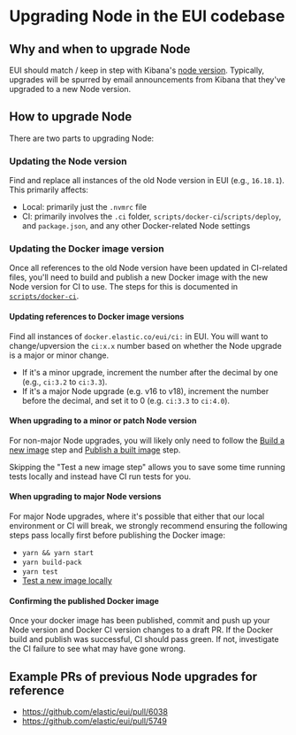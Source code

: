 # Upgrading Node in the EUI codebase

## Why and when to upgrade Node

EUI should match / keep in step with Kibana's [node version](https://github.com/elastic/kibana/blob/main/.nvmrc). Typically, upgrades will be spurred by email announcements from Kibana that they've upgraded to a new Node version.

## How to upgrade Node

There are two parts to upgrading Node:

### Updating the Node version

Find and replace all instances of the old Node version in EUI (e.g., `16.18.1`). This primarily affects:

- Local: primarily just the `.nvmrc` file
- CI: primarily involves the `.ci` folder, `scripts/docker-ci`/`scripts/deploy`, and `package.json`, and any other Docker-related Node settings

### Updating the Docker image version

Once all references to the old Node version have been updated in CI-related files, you'll need to build and publish a new Docker image with the new Node version for CI to use. The steps for this is documented in [`scripts/docker-ci`](https://github.com/elastic/eui/tree/main/scripts/docker-ci#using-with-the-elastic-container-library).

#### Updating references to Docker image versions

Find all instances of `docker.elastic.co/eui/ci:` in EUI. You will want to change/upversion the `ci:x.x` number based on whether the Node upgrade is a major or minor change.

- If it's a minor upgrade, increment the number after the decimal by one (e.g., `ci:3.2` to `ci:3.3`).
- If it's a major Node upgrade (e.g. v16 to v18), increment the number before the decimal, and set it to 0 (e.g. `ci:3.3` to `ci:4.0`).

#### When upgrading to a minor or patch Node version

For non-major Node upgrades, you will likely only need to follow the [Build a new image](https://github.com/elastic/eui/tree/main/scripts/docker-ci#build-a-new-image) step and [Publish a built image](https://github.com/elastic/eui/tree/main/scripts/docker-ci#publish-a-built-image) step.

Skipping the "Test a new image step" allows you to save some time running tests locally and instead have CI run tests for you.

#### When upgrading to major Node versions

For major Node upgrades, where it's possible that either that our local environment or CI will break, we strongly recommend ensuring the following steps pass locally first before publishing the Docker image:

- `yarn && yarn start`
- `yarn build-pack`
- `yarn test`
- [Test a new image locally](https://github.com/elastic/eui/tree/main/scripts/docker-ci#test-a-new-image-locally)

#### Confirming the published Docker image

Once your docker image has been published, commit and push up your Node version and Docker CI version changes to a draft PR. If the Docker build and publish was successful, CI should pass green. If not, investigate the CI failure to see what may have gone wrong.

## Example PRs of previous Node upgrades for reference

- https://github.com/elastic/eui/pull/6038
- https://github.com/elastic/eui/pull/5749
